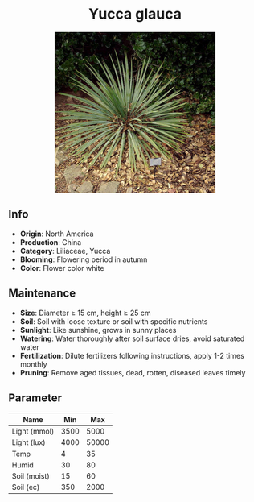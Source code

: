 <h1 align='center'>Yucca glauca</h1>
<p align="center">
    <img 
        align='center'
        width='320'
        src="../images/yucca glauca.png" 
        alt='Yucca glauca' />
</p>

## Info

 - **Origin**: North America
 - **Production**: China
 - **Category**: Liliaceae, Yucca
 - **Blooming**: Flowering period in autumn
 - **Color**: Flower color white

## Maintenance

 - **Size**: Diameter ≥ 15 cm, height ≥ 25 cm
 - **Soil**: Soil with loose texture or soil with specific nutrients
 - **Sunlight**: Like sunshine, grows in sunny places
 - **Watering**: Water thoroughly after soil surface dries, avoid saturated water
 - **Fertilization**: Dilute fertilizers following instructions, apply 1-2 times monthly
 - **Pruning**: Remove aged tissues, dead, rotten, diseased leaves timely

## Parameter

| Name         | Min  | Max   |
|--------------|------|-------|
| Light (mmol) | 3500 | 5000  |
| Light (lux)  | 4000 | 50000 |
| Temp         | 4    | 35    |
| Humid        | 30   | 80    |
| Soil (moist) | 15   | 60    |
| Soil (ec)    | 350  | 2000  |